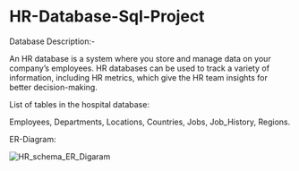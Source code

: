 # HR-Database-Sql-Project

Database Description:-

An HR database is a system where you store and manage data on your company’s employees. HR databases can be used to track a variety of information, including HR metrics, which give the HR team insights for better decision-making. 

List of tables in the hospital database:

Employees, Departments, Locations, Countries, Jobs, Job_History, Regions.


ER-Diagram:



![HR_schema_ER_Digaram](https://github.com/Bhavani876/HR-Database-Sql-Project/assets/122962752/4aaaf4c8-164b-44a1-8794-97e6e1258fa8)
